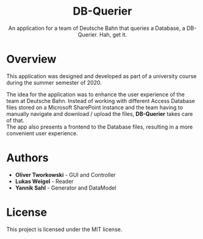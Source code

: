 
<h1 align="center">
  DB-Querier
</h1>
<p align="center">
  An application for a team of Deutsche Bahn that queries a Database, a DB-Querier. Hah, get it.
</p>

# Overview

This application was designed and developed as part of a university course during the summer semester of 2020.  

The idea for the application was to enhance the user experience of the team at Deutsche Bahn. Instead of working with different Access Database files stored on a Microsoft SharePoint instance and the team having to manually navigate and download / upload the files, __DB-Querier__ takes care of that.  
The app also presents a frontend to the Database files, resulting in a more convenient user experience.

# Authors

* **Oliver Tworkowski** - GUI and Controller
* **Lukas Weigel** - Reader
* **Yannik Sahl** - Generator and DataModel

# License

This project is licensed under the MIT license.
